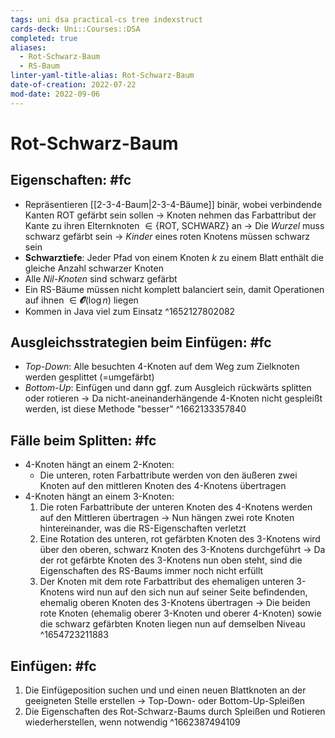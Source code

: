 ```yaml
---
tags: uni dsa practical-cs tree indexstruct
cards-deck: Uni::Courses::DSA
completed: true
aliases:
  - Rot-Schwarz-Baum
  - RS-Baum
linter-yaml-title-alias: Rot-Schwarz-Baum
date-of-creation: 2022-07-22
mod-date: 2022-09-06
---
```


# Rot-Schwarz-Baum

## Eigenschaften: #fc
- Repräsentieren [[2-3-4-Baum|2-3-4-Bäume]] binär, wobei verbindende Kanten $\text{ROT}$ gefärbt sein sollen
	→ Knoten nehmen das Farbattribut der Kante zu ihren Elternknoten $\in \{\text{ROT}, ~\text{SCHWARZ}\}$ an
	→ Die *Wurzel* muss schwarz gefärbt sein
	→ *Kinder* eines roten Knotens müssen schwarz sein
- **Schwarztiefe**: Jeder Pfad von einem Knoten $k$ zu einem Blatt enthält die gleiche Anzahl schwarzer Knoten
- Alle *Nil-Knoten* sind schwarz gefärbt
- Ein RS-Bäume müssen nicht komplett balanciert sein, damit Operationen auf ihnen $\in \mathbfcal{O}(\log n)$ liegen
- Kommen in Java viel zum Einsatz
^1652127802082

## Ausgleichsstrategien beim Einfügen: #fc
- *Top-Down*: Alle besuchten 4-Knoten auf dem Weg zum Zielknoten werden gesplittet (=umgefärbt)
- *Bottom-Up*: Einfügen und dann ggf. zum Ausgleich rückwärts splitten oder rotieren
	→ Da nicht-aneinanderhängende 4-Knoten nicht gespleißt werden, ist diese Methode "besser"
^1662133357840

## Fälle beim Splitten: #fc
- 4-Knoten hängt an einem 2-Knoten:
	- Die unteren, roten Farbattribute werden von den äußeren zwei Knoten auf den mittleren Knoten des 4-Knotens übertragen
- 4-Knoten hängt an einem 3-Knoten:
	1. Die roten Farbattribute der unteren Knoten des 4-Knotens werden auf den Mittleren übertragen
		→ Nun hängen zwei rote Knoten hintereinander, was die RS-Eigenschaften verletzt
	2. Eine Rotation des unteren, rot gefärbten Knoten des 3-Knotens wird über den oberen, schwarz Knoten des 3-Knotens durchgeführt
		 → Da der rot gefärbte Knoten des 3-Knotens nun oben steht, sind die Eigenschaften des RS-Baums immer noch nicht erfüllt
	3. Der Knoten mit dem rote Farbattribut des ehemaligen unteren 3-Knotens wird nun auf den sich nun auf seiner Seite befindenden, ehemalig oberen Knoten des 3-Knotens übertragen
		→ Die beiden rote Knoten (ehemalig oberer 3-Knoten und oberer 4-Knoten) sowie die schwarz gefärbten Knoten liegen nun auf demselben Niveau
^1654723211883

## Einfügen: #fc
1. Die Einfügeposition suchen und und einen neuen Blattknoten an der geeigneten Stelle erstellen
	 → Top-Down- oder Bottom-Up-Spleißen
2. Die Eigenschaften des Rot-Schwarz-Baums durch Spleißen und Rotieren wiederherstellen, wenn notwendig
^1662387494109
